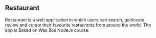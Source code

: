 ## Restaurant

Restaurant is a web application in which users can search, geolocate, review and curate their favourite restaurants from around the world. 
The app is Based on Wes Bos NodeJs course.